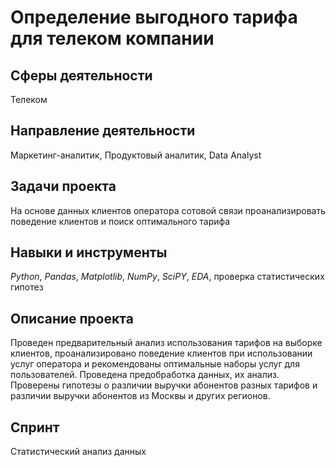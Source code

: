 # Определение выгодного тарифа для телеком компании

## Сферы деятельности 
Телеком

## Направление деятельности 
Маркетинг-аналитик, Продуктовый аналитик, Data Analyst

## Задачи проекта
На основе данных клиентов оператора сотовой связи проанализировать поведение клиентов и поиск оптимального тарифа

## Навыки и инструменты
*Python*, *Pandas*, *Matplotlib*, *NumPy*, *SciPY*, *EDA*, проверка статистических гипотез

## Описание проекта
Проведен предварительный анализ использования тарифов на выборке клиентов,
проанализировано поведение клиентов при использовании услуг оператора и
рекомендованы оптимальные наборы услуг для пользователей. Проведена предобработка
данных, их анализ. Проверены гипотезы о различии выручки абонентов разных тарифов и
различии выручки абонентов из Москвы и других регионов.

## Спринт 
Статистический анализ данных
